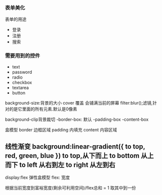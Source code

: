 ### 表单美化

表单的用途

* 登录
* 注册
* 搜索

### 需要用到的控件
* text 
* password
* radio
* checkbox
* textarea 
* button

background-size:背景的大小
cover 覆盖
会铺满当前的屏幕
filter:blur();滤镜,针对的是它里面的所有元素.默认是0像素

background-clip背景裁切
-border-box: 默认 
-padding-box
-content-box 

盒模型
border  边框区域
padding 内填充
content 内容区域

线性渐变
background:linear-gradient({
    to top,
    red,
    green,
    blue
})
to top,从下而上
to bottom 从上而下
to left  从右到左
to right 从左到右
----------------
display:flex 弹性盒模型
flex: 宽度

根据当前宽度到富裕宽度(剩余可利用空间)/flex总和 = 1 取其中到一份

